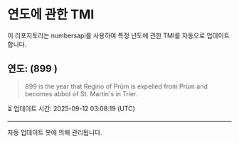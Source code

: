 
# 연도에 관한 TMI

이 리포지토리는 numbersapi를 사용하여 특정 년도에 관한 TMI를 자동으로 업데이트합니다.

## 연도: (899 )
> 899 is the year that Regino of Prüm is expelled from Prüm and becomes abbot of St. Martin's in Trier.

⏳ 업데이트 시간: 2025-09-12 03:08:19 (UTC)

---
자동 업데이트 봇에 의해 관리됩니다.
